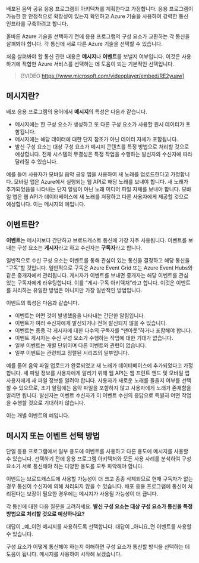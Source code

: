 배포된 음악 공유 응용 프로그램의 아키텍처를 계획한다고 가정합니다. 응용 프로그램이 가능한 한 안정적으로 확장성이 있는지 확인하고 Azure 기술을 사용하여 강력한 통신 인프라를 구축하려고 합니다.

올바른 Azure 기술을 선택하기 전에 응용 프로그램의 구성 요소가 교환하는 각 통신을 살펴봐야 합니다. 각 통신에 서로 다른 Azure 기술을 선택할 수 있습니다.

처음 살펴봐야 할 통신 관련 내용은 **메시지**나 **이벤트**를 보낼지 여부입니다. 이것은 사용하기에 적합한 Azure 서비스를 선택하는 데 도움이 되는 기본적인 선택입니다.

> [!VIDEO https://www.microsoft.com/videoplayer/embed/RE2yuaw]

## <a name="what-is-a-message"></a>메시지란?
배포 응용 프로그램의 용어에서 **메시지**의 특성은 다음과 같습니다.

- 메시지에는 한 구성 요소가 생성하고 또 다른 구성 요소가 사용할 원시 데이터가 포함됩니다.
- 메시지에는 해당 데이터에 대한 단지 참조가 아닌 데이터 자체가 포함됩니다.
- 발신 구성 요소는 대상 구성 요소가 메시지 콘텐츠를 특정 방법으로 처리할 것으로 예상합니다. 전체 시스템의 무결성은 특정 작업을 수행하는 발신자와 수신자에 따라 달라질 수 있습니다.

예를 들어 사용자가 모바일 음악 공유 앱을 사용하여 새 노래를 업로드한다고 가정합니다. 모바일 앱은 Azure에서 실행되는 웹 API로 해당 노래를 보내야 합니다. 새 노래가 추가되었음을 나타내는 단지 알림이 아닌 노래 미디어 파일 자체를 보내야 합니다. 모바일 앱은 웹 API가 데이터베이스에 새 노래를 저장하고 다른 사용자에게 제공할 것으로 예상합니다. 이는 메시지의 예입니다.

## <a name="what-is-an-event"></a>이벤트란?

**이벤트**는 메시지보다 간단하고 브로드캐스트 통신에 가장 자주 사용됩니다. 이벤트를 보내는 구성 요소는 **게시자**라고 하고 수신자는 **구독자**라고 합니다.

일반적으로 수신 구성 요소는 이벤트를 통해 관심이 있는 통신을 결정하고 해당 통신을 “구독”할 것입니다. 일반적으로 구독은 Azure Event Grid 또는 Azure Event Hubs와 같은 중개자에서 관리됩니다. 게시자가 이벤트를 보내면 중개자는 해당 이벤트를 관심 있는 구독자에게 라우팅합니다. 이를 “게시-구독 아키텍처”라고 합니다. 이것은 이벤트를 처리하는 유일한 방법은 아니지만 가장 일반적인 방법입니다.

이벤트의 특성은 다음과 같습니다.

- 이벤트는 어떤 것이 발생했음을 나타내는 간단한 알림입니다.
- 이벤트가 여러 수신자에게 발신되거나 전혀 발신되지 않을 수 있습니다.
- 이벤트는 종종 각 게시자에 대한 다수의 구독자를 “팬아웃”하거나 포함해야 합니다.
- 이벤트 게시자는 수신 구성 요소가 수행하는 작업에 대한 기대가 없습니다.
- 일부 이벤트는 개별 단위이며 다른 이벤트와 관련이 없습니다. 
- 일부 이벤트는 관련되고 정렬된 시리즈의 일부입니다.  

예를 들어 음악 파일 업로드가 완료되었고 새 노래가 데이터베이스에 추가되었다고 가정합니다. 새 파일 정보를 사용자에게 알리기 위해 웹 API는 웹 프런트 엔드 및 모바일 앱 사용자에게 새 파일 정보를 알려야 합니다. 사용자가 새로운 노래를 들을지 여부를 선택할 수 있으므로, 초기 알림에는 음악 파일을 포함하지 않고 사용자에게 노래가 존재함을 알리면 됩니다. 발신자는 이벤트 수신자가 이 이벤트 수신의 응답으로 특별히 어떤 작업을 수행할 것으로 기대하지 않습니다.

이는 개별 이벤트의 예입니다.

## <a name="how-to-choose-messages-or-events"></a>메시지 또는 이벤트 선택 방법

단일 응용 프로그램에서 일부 용도에 이벤트를 사용하고 다른 용도에 메시지를 사용할 수 있습니다. 선택하기 전에 응용 프로그램 아키텍처와 모든 사용 사례를 분석하여 구성 요소가 서로 통신해야 하는 다양한 용도를 모두 파악해야 합니다.

이벤트는 브로드캐스트에 사용할 가능성이 더 크고 종종 삭제되므로 현재 구독자가 없는 경우 통신이 수신자에 의해 처리되지 않을 수 있습니다. 배포 응용 프로그램에 통신이 처리된다는 보장이 필요한 경우에는 메시지가 사용될 가능성이 더 큽니다.

각 통신에 대한 다음 질문을 고려하세요. **발신 구성 요소는 대상 구성 요소가 통신을 특정 방법으로 처리할 것으로 예상하나요?**

대답이 _예_이면 메시지를 사용하도록 선택합니다. 대답이 _아니요_면 이벤트를 사용할 수 있습니다.

구성 요소가 어떻게 통신해야 하는지 이해하면 구성 요소가 통신할 방식을 선택하는 데 도움이 됩니다. 메시지를 사용하여 시작해 보겠습니다.